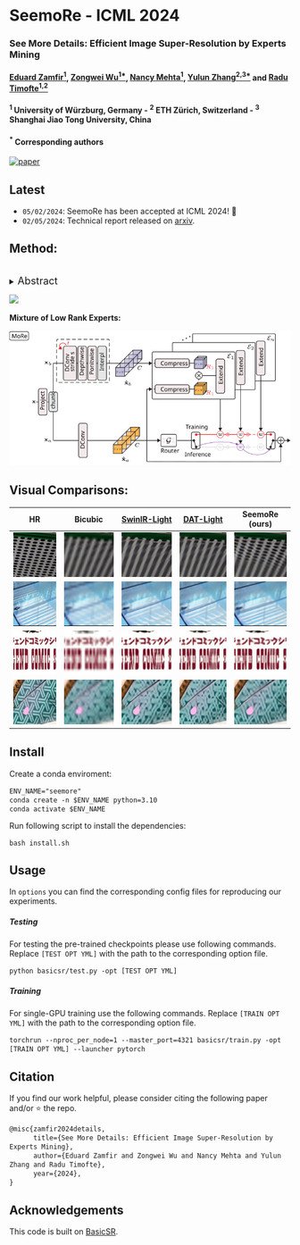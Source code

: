 # SeemoRe - ICML 2024



### See More Details: Efficient Image Super-Resolution by Experts Mining

#### [Eduard Zamfir<sup>1</sup>](https://eduardzamfir.github.io), [Zongwei Wu<sup>1*</sup>](https://sites.google.com/view/zwwu/accueil), [Nancy Mehta<sup>1</sup>](https://scholar.google.com/citations?user=WwdYdlUAAAAJ&hl=en&oi=ao),  [Yulun Zhang<sup>2,3*</sup>](http://yulunzhang.com/) and [Radu Timofte<sup>1,2</sup>](https://www.informatik.uni-wuerzburg.de/computervision/)

#### **<sup>1</sup> University of Würzburg, Germany - <sup>2</sup> ETH Zürich, Switzerland - <sup>3</sup> Shanghai Jiao Tong University, China**
#### **<sup>*</sup> Corresponding authors**

[![paper](https://img.shields.io/badge/arXiv-Paper-<COLOR>.svg)](https://arxiv.org/abs/2402.03412)

## Latest
- `05/02/2024`: SeemoRe has been accepted at ICML 2024! 🎉
- `02/05/2024`: Technical report released on [arxiv](https://arxiv.org/abs/2402.03412).


## Method:
<br>
<details>
  <summary>
  <font size="+1">Abstract</font>
  </summary>
Reconstructing high-resolution (HR) images from low-resolution (LR) inputs poses a significant challenge in image super-resolution (SR). While recent approaches have demonstrated the efficacy of intricate operations customized for various objectives, the straightforward stacking of these disparate operations can result in a substantial computational burden, hampering their practical utility. In response, we introduce **S**eemo**R**e, an efficient SR model employing expert mining. Our approach strategically incorporates experts at different levels, adopting a collaborative methodology. At the macro scale, our experts address rank-wise and spatial-wise informative features, providing a holistic understanding. Subsequently, the model delves into the subtleties of rank choice by leveraging a mixture of low-rank experts. By tapping into experts specialized in distinct key factors crucial for accurate SR, our model excels in uncovering intricate intra-feature details. This collaborative approach is reminiscent of the concept of **see more**, allowing our model to achieve an optimal performance with minimal computational costs in efficient settings.
</details>

![](figures/arch.svg)

**Mixture of Low Rank Experts:**

<p align="center">
<img src="figures/more.svg" width="600"/>
</p>


## Visual Comparisons:


|                     HR                     |                       Bicubic                   | [SwinIR-Light](https://github.com/JingyunLiang/SwinIR) | [DAT-Light](https://github.com/zhengchen1999/DAT) |     SeemoRe (ours)              |
| :----------------------------------------: | :---------------------------------------------: | :----------------------------------------------: | :-----------------------------------------: | :-----------------------------------------: |
| <img src="figures/img_1_HR_x4.png" height=80> | <img src="figures/img_1_Bicubic_x4.png" height=80> |  <img src="figures/img_1_SwinIR_x4.png" height=80>  | <img src="figures/img_1_DAT_x4.png" height=80> | <img src="figures/img_1_SeemoRe_x4.png" height=80> |
| <img src="figures/img_2_HR_x4.png" height=80> | <img src="figures/img_2_Bicubic_x4.png" height=80> |  <img src="figures/img_2_SwinIR_x4.png" height=80>  | <img src="figures/img_2_DAT_x4.png" height=80> | <img src="figures/img_2_SeemoRe_x4.png" height=80> |
| <img src="figures/img_3_HR_x4.png" height=80> | <img src="figures/img_3_Bicubic_x4.png" height=80> |  <img src="figures/img_3_SwinIR_x4.png" height=80>  | <img src="figures/img_3_DAT_x4.png" height=80> | <img src="figures/img_3_SeemoRe_x4.png" height=80> |
| <img src="figures/img_4_HR_x4.png" height=80> | <img src="figures/img_4_Bicubic_x4.png" height=80> |  <img src="figures/img_4_SwinIR_x4.png" height=80>  | <img src="figures/img_4_DAT_x4.png" height=80> | <img src="figures/img_4_SeemoRe_x4.png" height=80> |


## Install
Create a conda enviroment:
````
ENV_NAME="seemore"
conda create -n $ENV_NAME python=3.10
conda activate $ENV_NAME
````
Run following script to install the dependencies:
````
bash install.sh
````

## Usage
In `options` you can find the corresponding config files for reproducing our experiments.

##### **Testing**
For testing the pre-trained checkpoints please use following commands. Replace `[TEST OPT YML]` with the path to the corresponding option file.
`````
python basicsr/test.py -opt [TEST OPT YML]
`````

##### **Training**
For single-GPU training use the following commands. Replace `[TRAIN OPT YML]` with the path to the corresponding option file.
`````
torchrun --nproc_per_node=1 --master_port=4321 basicsr/train.py -opt [TRAIN OPT YML] --launcher pytorch
`````

## Citation

If you find our work helpful, please consider citing the following paper and/or ⭐ the repo.

```
@misc{zamfir2024details,
      title={See More Details: Efficient Image Super-Resolution by Experts Mining}, 
      author={Eduard Zamfir and Zongwei Wu and Nancy Mehta and Yulun Zhang and Radu Timofte},
      year={2024},
}
```

## Acknowledgements

This code is built on [BasicSR](https://github.com/XPixelGroup/BasicSR).
